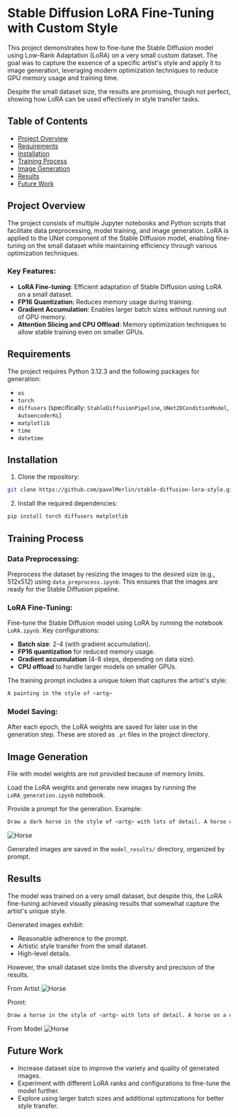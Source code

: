 # Stable Diffusion LoRA Fine-Tuning with Custom Style

This project demonstrates how to fine-tune the Stable Diffusion model using Low-Rank Adaptation (LoRA) on a very small custom dataset. The goal was to capture the essence of a specific artist's style and apply it to image generation, leveraging modern optimization techniques to reduce GPU memory usage and training time.

Despite the small dataset size, the results are promising, though not perfect, showing how LoRA can be used effectively in style transfer tasks.

## Table of Contents

- [Project Overview](#project-overview)
- [Requirements](#requirements)
- [Installation](#installation)
- [Training Process](#training-process)
- [Image Generation](#image-generation)
- [Results](#results)
- [Future Work](#future-work)

## Project Overview

The project consists of multiple Jupyter notebooks and Python scripts that facilitate data preprocessing, model training, and image generation. LoRA is applied to the UNet component of the Stable Diffusion model, enabling fine-tuning on the small dataset while maintaining efficiency through various optimization techniques.

### Key Features:

- **LoRA Fine-tuning**: Efficient adaptation of Stable Diffusion using LoRA on a small dataset.
- **FP16 Quantization**: Reduces memory usage during training.
- **Gradient Accumulation**: Enables larger batch sizes without running out of GPU memory.
- **Attention Slicing and CPU Offload**: Memory optimization techniques to allow stable training even on smaller GPUs.

## Requirements

The project requires Python 3.12.3 and the following packages for generation:

- `os`
- `torch`
- `diffusers` (specifically: `StableDiffusionPipeline`, `UNet2DConditionModel`, `AutoencoderKL`)
- `matplotlib`
- `time`
- `datetime`

## Installation

1. Clone the repository:

```bash
git clone https://github.com/pavelMerlin/stable-diffusion-lora-style.git cd stable-diffusion-lora-style
```

2. Install the required dependencies:

```bash
pip install torch diffusers matplotlib
```

## Training Process

### Data Preprocessing:

Preprocess the dataset by resizing the images to the desired size (e.g., 512x512) using `data_preprocess.ipynb`. This ensures that the images are ready for the Stable Diffusion pipeline.

### LoRA Fine-Tuning:

Fine-tune the Stable Diffusion model using LoRA by running the notebook `LoRA.ipynb`. Key configurations:

- **Batch size**: 2-4 (with gradient accumulation).
- **FP16 quantization** for reduced memory usage.
- **Gradient accumulation** (4-8 steps, depending on data size).
- **CPU offload** to handle larger models on smaller GPUs.

The training prompt includes a unique token that captures the artist's style:
```bash
A painting in the style of <artg>
```

### Model Saving:

After each epoch, the LoRA weights are saved for later use in the generation step. These are stored as `.pt` files in the project directory.

## Image Generation

File with model weights are not provided because of memory limits.

Load the LoRA weights and generate new images by running the `LoRA_generation.ipynb` notebook.

Provide a prompt for the generation. Example:

```bash
Draw a dark horse in the style of <artg> with lots of detail. A horse on a dark watercolor background.
```
![Horse](model_results/Draw_a_dark_horse_in_the_style_of_artg_with_lots_o/generated_20241011_104954_2.png)

Generated images are saved in the `model_results/` directory, organized by prompt.

## Results

The model was trained on a very small dataset, but despite this, the LoRA fine-tuning achieved visually pleasing results that somewhat capture the artist's unique style.

Generated images exhibit:

- Reasonable adherence to the prompt.
- Artistic style transfer from the small dataset.
- High-level details.

However, the small dataset size limits the diversity and precision of the results.

From Artist
![Horse](model_results/24.jpg)

Promt:
```bash
Draw a horse in the style of <artg> with lots of detail. A horse on a dark background.
```

From Model
![Horse](model_results/generated_Draw_a_dark_horse_with_lots_of_detail._A_horse_on__20241008_111949_3.png)

## Future Work

- Increase dataset size to improve the variety and quality of generated images.
- Experiment with different LoRA ranks and configurations to fine-tune the model further.
- Explore using larger batch sizes and additional optimizations for better style transfer.
